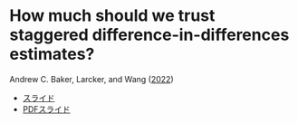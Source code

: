 # How much should we trust staggered difference-in-differences estimates?

Andrew C. Baker, Larcker, and Wang ([2022](https://doi.org/10.1016/j.jfineco.2022.01.004))

- [スライド](https://kazuyanagimoto.com/rabootcamp-replicate-2023/)
- [PDFスライド](https://kazuyanagimoto.com/rabootcamp-replicate-2023/rabootcamp_rep_yanagimoto.pdf)
